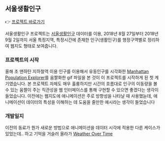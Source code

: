 ## 서울생활인구

👉 [프로젝트 바로가기](https://hanbyul-here.github.io/seoul-population-by-time/)

서울생활인구 프로젝트는 [서울생활인구](http://data.seoul.go.kr/dataVisual/seoul/seoulLivingPopulation.do) 데이터를 이용, 2018년 8월 27일부터 2018년 9월 2일까지 서울 특정지역, 특정시간에 존재한 인구(생활인구)를 행정구역별로 정리하여 웹지도 형태로 보여줍니다.


### 프로젝트의 시작

올해 초 맨하탄 지하철역 이용 인구를 이용해서 유동인구를 시각화한 [Manhattan Population Explorer](http://manpopex.us/)를 움짤화한 gif 파일을 본 것이 이 프로젝트를 시작하게 된 첫 계기였습니다. 본 프로젝트 자체도 매우 훌륭하지만 시간의 흐름대로 인구의 이동량을 볼 수 있는 움짤이 주는 직관성을 웹 인터페이스를 통해 구현할 수 있으면 좋겠다는 생각이 들었습니다. 이전에는 웹지도에 애니메이션은 주로 방향성을 나타날 때 사용했늗데, 애니메이션이 데이터의 특성을 이해하는 데 도움을 줄만한 예시라는 생각이 들었습니다 

### 개발일지

이전의 동료가 뭔가 새로운 방법으로 애니메이션을 데이터 시각에 적용한 다른 케이스가 있었는데.. 하고 기억을 거슬러 올라가 [Weather Over Time](https://github.com/tangrams/WeatherOverTime/)


### 
